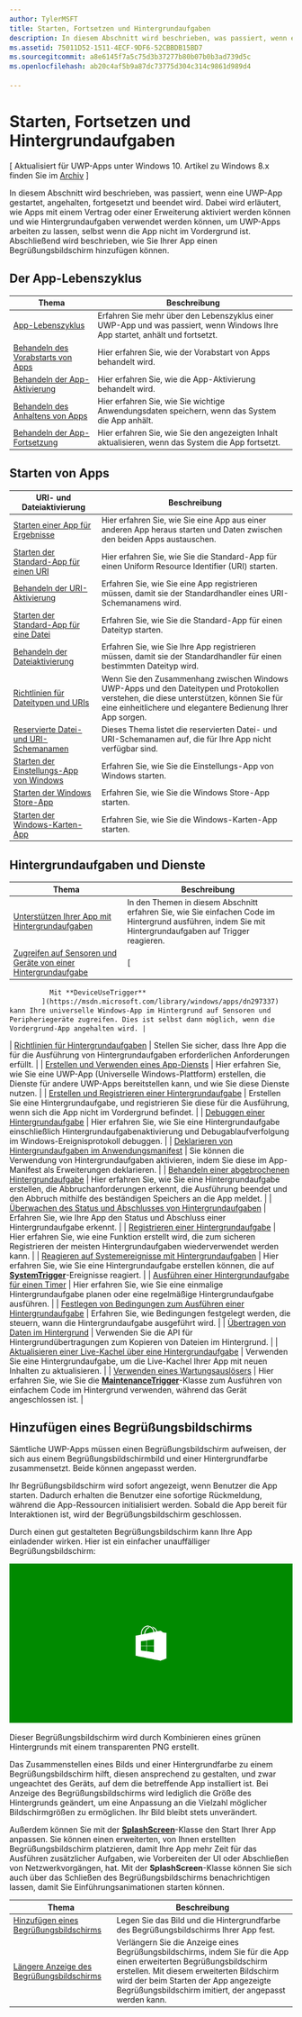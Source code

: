 ```yaml
---
author: TylerMSFT
title: Starten, Fortsetzen und Hintergrundaufgaben
description: In diesem Abschnitt wird beschrieben, was passiert, wenn eine UWP-App (Universelle Windows-Plattform) gestartet, angehalten, fortgesetzt und beendet wird.
ms.assetid: 75011D52-1511-4ECF-9DF6-52CBBDB15BD7
ms.sourcegitcommit: a8e6145f7a5c75d3b37277b80b07b0b3ad739d5c
ms.openlocfilehash: ab20c4af5b9a87dc73775d304c314c9861d989d4

---
```


# Starten, Fortsetzen und Hintergrundaufgaben


\[ Aktualisiert für UWP-Apps unter Windows 10. Artikel zu Windows 8.x finden Sie im [Archiv](http://go.microsoft.com/fwlink/p/?linkid=619132) \]


In diesem Abschnitt wird beschrieben, was passiert, wenn eine UWP-App gestartet, angehalten, fortgesetzt und beendet wird. Dabei wird erläutert, wie Apps mit einem Vertrag oder einer Erweiterung aktiviert werden können und wie Hintergrundaufgaben verwendet werden können, um UWP-Apps arbeiten zu lassen, selbst wenn die App nicht im Vordergrund ist. Abschließend wird beschrieben, wie Sie Ihrer App einen Begrüßungsbildschirm hinzufügen können.

## Der App-Lebenszyklus

| Thema                                            | Beschreibung                                                                                                     |
|--------------------------------------------------|-----------------------------------------------------------------------------------------------------------------|
| [App-Lebenszyklus](app-lifecycle.md)               | Erfahren Sie mehr über den Lebenszyklus einer UWP-App und was passiert, wenn Windows Ihre App startet, anhält und fortsetzt. |
| [Behandeln des Vorabstarts von Apps](handle-app-prelaunch.md) | Hier erfahren Sie, wie der Vorabstart von Apps behandelt wird.                                                                              |
| [Behandeln der App-Aktivierung](activate-an-app.md)     | Hier erfahren Sie, wie die App-Aktivierung behandelt wird.                                                                             |
| [Behandeln des Anhaltens von Apps](suspend-an-app.md)         | Hier erfahren Sie, wie Sie wichtige Anwendungsdaten speichern, wenn das System die App anhält.                                 |
| [Behandeln der App-Fortsetzung](resume-an-app.md)           | Hier erfahren Sie, wie Sie den angezeigten Inhalt aktualisieren, wenn das System die App fortsetzt.                                        |

 

## Starten von Apps


| URI- und Dateiaktivierung                                                                         | Beschreibung                                                                                                                                                                |
|-------------------------------------------------------------------------------------------------|----------------------------------------------------------------------------------------------------------------------------------------------------------------------------|
| [Starten einer App für Ergebnisse](how-to-launch-an-app-for-results.md)                               | Hier erfahren Sie, wie Sie eine App aus einer anderen App heraus starten und Daten zwischen den beiden Apps austauschen.                                                                                             |
| [Starten der Standard-App für einen URI](launch-default-app.md)                                      | Hier erfahren Sie, wie Sie die Standard-App für einen Uniform Resource Identifier (URI) starten.                                                                                               |
| [Behandeln der URI-Aktivierung](handle-uri-activation.md)                                              | Erfahren Sie, wie Sie eine App registrieren müssen, damit sie der Standardhandler eines URI-Schemanamens wird.                                                                                          |
| [Starten der Standard-App für eine Datei](launch-the-default-app-for-a-file.md)                      | Erfahren Sie, wie Sie die Standard-App für einen Dateityp starten.                                                                                                                       |
| [Behandeln der Dateiaktivierung](handle-file-activation.md)                                            | Erfahren Sie, wie Sie Ihre App registrieren müssen, damit sie der Standardhandler für einen bestimmten Dateityp wird.                                                                                                  |
| [Richtlinien für Dateitypen und URIs](https://msdn.microsoft.com/library/windows/apps/hh700321) | Wenn Sie den Zusammenhang zwischen Windows UWP-Apps und den Dateitypen und Protokollen verstehen, die diese unterstützen, können Sie für eine einheitlichere und elegantere Bedienung Ihrer App sorgen. |
| [Reservierte Datei- und URI-Schemanamen](reserved-uri-scheme-names.md)                             | Dieses Thema listet die reservierten Datei- und URI-Schemanamen auf, die für Ihre App nicht verfügbar sind.                                                                                |
| [Starten der Einstellungs-App von Windows](launch-settings-app.md)                                      | Erfahren Sie, wie Sie die Einstellungs-App von Windows starten.                                                                                                                              |
| [Starten der Windows Store-App](launch-store-app.md)                                            | Erfahren Sie, wie Sie die Windows Store-App starten.                                                                                                                                 |
| [Starten der Windows-Karten-App](launch-maps-app.md)                                              | Erfahren Sie, wie Sie die Windows-Karten-App starten.                                                                                                                                  |

 

## Hintergrundaufgaben und Dienste



| Thema                                                                                                            | Beschreibung                                                                                                                                                                                   |
|------------------------------------------------------------------------------------------------------------------|-----------------------------------------------------------------------------------------------------------------------------------------------------------------------------------------------|
| [Unterstützen Ihrer App mit Hintergrundaufgaben](support-your-app-with-background-tasks.md)                             | In den Themen in diesem Abschnitt erfahren Sie, wie Sie einfachen Code im Hintergrund ausführen, indem Sie mit Hintergrundaufgaben auf Trigger reagieren.                                                       |
| [Zugreifen auf Sensoren und Geräte von einer Hintergrundaufgabe](access-sensors-and-devices-from-a-background-task.md)       | [
              Mit **DeviceUseTrigger**
            ](https://msdn.microsoft.com/library/windows/apps/dn297337) kann Ihre universelle Windows-App im Hintergrund auf Sensoren und Peripheriegeräte zugreifen. Dies ist selbst dann möglich, wenn die Vordergrund-App angehalten wird. |
| [Richtlinien für Hintergrundaufgaben](guidelines-for-background-tasks.md)                                           | Stellen Sie sicher, dass Ihre App die für die Ausführung von Hintergrundaufgaben erforderlichen Anforderungen erfüllt.                                                                                                                          |
| [Erstellen und Verwenden eines App-Diensts](how-to-create-and-consume-an-app-service.md)                                | Hier erfahren Sie, wie Sie eine UWP-App (Universelle Windows-Plattform) erstellen, die Dienste für andere UWP-Apps bereitstellen kann, und wie Sie diese Dienste nutzen.                                                                                  |
| [Erstellen und Registrieren einer Hintergrundaufgabe](create-and-register-a-background-task.md)                               | Erstellen Sie eine Hintergrundaufgabe, und registrieren Sie diese für die Ausführung, wenn sich die App nicht im Vordergrund befindet.                                                                                                 |
| [Debuggen einer Hintergrundaufgabe](debug-a-background-task.md)                                                           | Hier erfahren Sie, wie Sie eine Hintergrundaufgabe einschließlich Hintergrundaufgabenaktivierung und Debugablaufverfolgung im Windows-Ereignisprotokoll debuggen.                                                                        |
| [Deklarieren von Hintergrundaufgaben im Anwendungsmanifest](declare-background-tasks-in-the-application-manifest.md) | Sie können die Verwendung von Hintergrundaufgaben aktivieren, indem Sie diese im App-Manifest als Erweiterungen deklarieren.                                                                                                       |
| [Behandeln einer abgebrochenen Hintergrundaufgabe](handle-a-cancelled-background-task.md)                                     | Hier erfahren Sie, wie Sie eine Hintergrundaufgabe erstellen, die Abbruchanforderungen erkennt, die Ausführung beendet und den Abbruch mithilfe des beständigen Speichers an die App meldet.                                     |
| [Überwachen des Status und Abschlusses von Hintergrundaufgaben](monitor-background-task-progress-and-completion.md)           | Erfahren Sie, wie Ihre App den Status und Abschluss einer Hintergrundaufgabe erkennt.                                                                                                                     |
| [Registrieren einer Hintergrundaufgabe](register-a-background-task.md)                                                     | Hier erfahren Sie, wie eine Funktion erstellt wird, die zum sicheren Registrieren der meisten Hintergrundaufgaben wiederverwendet werden kann.                                                                                                  |
| [Reagieren auf Systemereignisse mit Hintergrundaufgaben](respond-to-system-events-with-background-tasks.md)             | Hier erfahren Sie, wie Sie eine Hintergrundaufgabe erstellen können, die auf [**SystemTrigger**](https://msdn.microsoft.com/library/windows/apps/br224839)-Ereignisse reagiert.                                                                         |
| [Ausführen einer Hintergrundaufgabe für einen Timer](run-a-background-task-on-a-timer-.md)                                        | Hier erfahren Sie, wie Sie eine einmalige Hintergrundaufgabe planen oder eine regelmäßige Hintergrundaufgabe ausführen.                                                                                                          |
| [Festlegen von Bedingungen zum Ausführen einer Hintergrundaufgabe](set-conditions-for-running-a-background-task.md)                 | Erfahren Sie, wie Bedingungen festgelegt werden, die steuern, wann die Hintergrundaufgabe ausgeführt wird.                                                                                                                  |
| [Übertragen von Daten im Hintergrund](https://msdn.microsoft.com/library/windows/apps/mt280377)                                           | Verwenden Sie die API für Hintergrundübertragungen zum Kopieren von Dateien im Hintergrund.                                                                                                                              |
| [Aktualisieren einer Live-Kachel über eine Hintergrundaufgabe](update-a-live-tile-from-a-background-task.md)                       | Verwenden Sie eine Hintergrundaufgabe, um die Live-Kachel Ihrer App mit neuen Inhalten zu aktualisieren.                                                                                                                      |
| [Verwenden eines Wartungsauslösers](use-a-maintenance-trigger.md)                                                       | Hier erfahren Sie, wie Sie die [**MaintenanceTrigger**](https://msdn.microsoft.com/library/windows/apps/hh700517)-Klasse zum Ausführen von einfachem Code im Hintergrund verwenden, während das Gerät angeschlossen ist.                             |

 

## Hinzufügen eines Begrüßungsbildschirms


Sämtliche UWP-Apps müssen einen Begrüßungsbildschirm aufweisen, der sich aus einem Begrüßungsbildschirmbild und einer Hintergrundfarbe zusammensetzt. Beide können angepasst werden.

Ihr Begrüßungsbildschirm wird sofort angezeigt, wenn Benutzer die App starten. Dadurch erhalten die Benutzer eine sofortige Rückmeldung, während die App-Ressourcen initialisiert werden. Sobald die App bereit für Interaktionen ist, wird der Begrüßungsbildschirm geschlossen.

Durch einen gut gestalteten Begrüßungsbildschirm kann Ihre App einladender wirken. Hier ist ein einfacher unauffälliger Begrüßungsbildschirm:

![Eine auf 75 % skalierte Bildschirmaufnahme des Begrüßungsbildschirms aus dem Begrüßungsbildschirmbeispiel.](images/regularsplashscreen.png)

Dieser Begrüßungsbildschirm wird durch Kombinieren eines grünen Hintergrunds mit einem transparenten PNG erstellt.

Das Zusammenstellen eines Bilds und einer Hintergrundfarbe zu einem Begrüßungsbildschirm hilft, diesen ansprechend zu gestalten, und zwar ungeachtet des Geräts, auf dem die betreffende App installiert ist. Bei Anzeige des Begrüßungsbildschirms wird lediglich die Größe des Hintergrunds geändert, um eine Anpassung an die Vielzahl möglicher Bildschirmgrößen zu ermöglichen. Ihr Bild bleibt stets unverändert.

Außerdem können Sie mit der [**SplashScreen**](https://msdn.microsoft.com/library/windows/apps/br224763)-Klasse den Start Ihrer App anpassen. Sie können einen erweiterten, von Ihnen erstellten Begrüßungsbildschirm platzieren, damit Ihre App mehr Zeit für das Ausführen zusätzlicher Aufgaben, wie Vorbereiten der UI oder Abschließen von Netzwerkvorgängen, hat. Mit der **SplashScreen**-Klasse können Sie sich auch über das Schließen des Begrüßungsbildschirms benachrichtigen lassen, damit Sie Einführungsanimationen starten können.

| Thema                                                                          | Beschreibung                                                                                                                                                                                       |
|--------------------------------------------------------------------------------|---------------------------------------------------------------------------------------------------------------------------------------------------------------------------------------------------|
| [Hinzufügen eines Begrüßungsbildschirms](add-a-splash-screen.md)                                 | Legen Sie das Bild und die Hintergrundfarbe des Begrüßungsbildschirms Ihrer App fest.                                                                                                                                          |
| [Längere Anzeige des Begrüßungsbildschirms](create-a-customized-splash-screen.md) | Verlängern Sie die Anzeige eines Begrüßungsbildschirms, indem Sie für die App einen erweiterten Begrüßungsbildschirm erstellen. Mit diesem erweiterten Bildschirm wird der beim Starten der App angezeigte Begrüßungsbildschirm imitiert, der angepasst werden kann. |

 

 

 



<!--HONumber=Jun16_HO5-->



